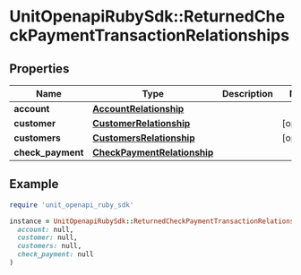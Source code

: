 # UnitOpenapiRubySdk::ReturnedCheckPaymentTransactionRelationships

## Properties

| Name | Type | Description | Notes |
| ---- | ---- | ----------- | ----- |
| **account** | [**AccountRelationship**](AccountRelationship.md) |  |  |
| **customer** | [**CustomerRelationship**](CustomerRelationship.md) |  | [optional] |
| **customers** | [**CustomersRelationship**](CustomersRelationship.md) |  | [optional] |
| **check_payment** | [**CheckPaymentRelationship**](CheckPaymentRelationship.md) |  |  |

## Example

```ruby
require 'unit_openapi_ruby_sdk'

instance = UnitOpenapiRubySdk::ReturnedCheckPaymentTransactionRelationships.new(
  account: null,
  customer: null,
  customers: null,
  check_payment: null
)
```

